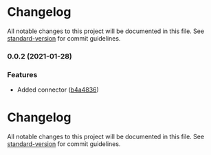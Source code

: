 # Changelog

All notable changes to this project will be documented in this file. See [standard-version](https://github.com/conventional-changelog/standard-version) for commit guidelines.

### 0.0.2 (2021-01-28)


### Features

* Added connector ([b4a4836](https://github.com/getunid/unid-wallet-sdk-mongo-connector/commit/b4a4836609c84e7a47feb7c0f213c5aa9093920f))

# Changelog

All notable changes to this project will be documented in this file. See [standard-version](https://github.com/conventional-changelog/standard-version) for commit guidelines.
